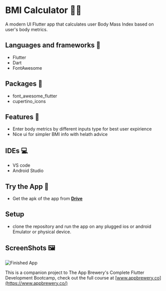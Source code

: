 # BMI Calculator 🏋️‍♂️

A modern UI Flutter app that calculates user Body Mass Index based on user's body metrics.

## Languages and frameworks 📑

 * Flutter
 * Dart
 * FontAwesome

## Packages 🔎

 * font_awesome_flutter
 * cupertino_icons


## Features 🥇
 * Enter body metrics by different inputs type for best user expirience
 * Nice ui for simpler BMI info with helath advice

## IDEs 💻

 * VS code
 * Android Studio

## Try the App 📱

 * Get the apk of the app from [**Drive**](https://drive.google.com/file/d/16DkqSDSyc7PIHIwAkWtEiHuc1XuPxV6y/view?usp=drive_link)

## Setup

 * clone the repository and run the app on any plugged ios or android Emulator or physical device.

## ScreenShots 🖼️

![Finished App](https://github.com/londonappbrewery/Images/blob/master/flash_chat_flutter_demo.gif)



This is a companion project to The App Brewery's Complete Flutter Development Bootcamp, check out the full course at [www.appbrewery.co](https://www.appbrewery.co/)

